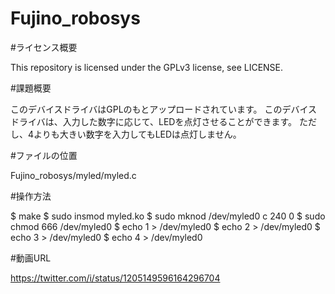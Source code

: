 # Fujino_robosys

#ライセンス概要

This repository is licensed under the GPLv3 license, see LICENSE.

#課題概要

このデバイスドライバはGPLのもとアップロードされています。
このデバイスドライバは、入力した数字に応じて、LEDを点灯させることができます。
ただし、4よりも大きい数字を入力してもLEDは点灯しません。

#ファイルの位置

Fujino_robosys/myled/myled.c

#操作方法

$ make
$ sudo insmod myled.ko
$ sudo mknod /dev/myled0 c 240 0
$ sudo chmod 666 /dev/myled0
$ echo 1 > /dev/myled0
$ echo 2 > /dev/myled0
$ echo 3 > /dev/myled0
$ echo 4 > /dev/myled0

#動画URL

https://twitter.com/i/status/1205149596164296704

